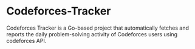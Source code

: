 # Codeforces-Tracker
Codeforces Tracker is a Go-based project that automatically fetches and reports the daily problem-solving activity of Codeforces users using codeforces API.
